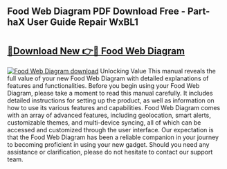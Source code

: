 ## Food Web Diagram PDF Download Free - Part-haX User Guide Repair WxBL1

# <h2><a href="http://dfrjt2.blite.top/?on=Food+Web+Diagram">🔗Download New 👉🔴 Food Web Diagram</a></h2>

[![Food Web Diagram download](https://i.imgur.com/lujVjoI.png)](http://dfrjt2.blite.top/?on=Food+Web+Diagram)
Unlocking Value This manual reveals the full value of your new Food Web Diagram with detailed explanations of features and functionalities. Before you begin using your Food Web Diagram, please take a moment to read this manual carefully. It includes detailed instructions for setting up the product, as well as information on how to use its various features and capabilities. Food Web Diagram comes with an array of advanced features, including geolocation, smart alerts, customizable themes, and multi-device syncing, all of which can be accessed and customized through the user interface. Our expectation is that the Food Web Diagram has been a reliable companion in your journey to becoming proficient in using your new gadget. Should you need any assistance or clarification, please do not hesitate to contact our support team.
